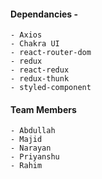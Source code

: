 #### Dependancies -
    - Axios
    - Chakra UI
    - react-router-dom
    - redux
    - react-redux
    - redux-thunk
    - styled-component

#### Team Members 
    - Abdullah
    - Majid
    - Narayan
    - Priyanshu
    - Rahim